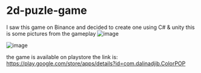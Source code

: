 # 2d-puzle-game
I saw this game on Binance and decided to create one using C# &amp; unity
this is some pictures from the gameplay
![image](https://github.com/NadjibPM/2d-puzle-game/assets/124353550/4d249d11-9c37-46b6-9bf6-9e995ff3da54)

![image](https://github.com/NadjibPM/2d-puzle-game/assets/124353550/4b4fa187-2bc0-4eb7-8010-594f8ff95413)

the game is available on playstore
the link is: https://play.google.com/store/apps/details?id=com.dalinadjib.ColorPOP
